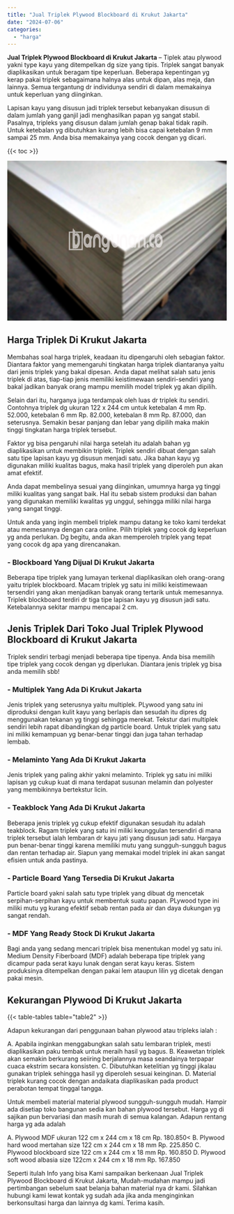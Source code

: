 ```yaml
---
title: "Jual Triplek Plywood Blockboard di Krukut Jakarta"
date: "2024-07-06"
categories: 
  - "harga"
---
```


**Jual Triplek Plywood Blockboard di Krukut Jakarta** – Tiplek atau plywood yakni type kayu yang ditempelkan dg size yang tipis. Triplek sangat banyak diaplikasikan untuk beragam tipe keperluan. Beberapa kepentingan yg kerap pakai triplek sebagaimana halnya alas untuk dipan, alas meja, dan lainnya. Semua tergantung dr individunya sendiri di dalam memakainya untuk keperluan yang diinginkan.

Lapisan kayu yang disusun jadi triplek tersebut kebanyakan disusun di dalam jumlah yang ganjil jadi menghasilkan papan yg sangat stabil. Pasalnya, tripleks yang disusun dalam jumlah genap bakal tidak rapih. Untuk ketebalan yg dibutuhkan kurang lebih bisa capai ketebalan 9 mm sampai 25 mm. Anda bisa memakainya yang cocok dengan yg dicari.

{{< toc >}}

![Jual Triplek Plywood Blockboard di Krukut Jakarta](/images/jual-triplek-murah-01.png)

## Harga Triplek Di Krukut Jakarta

Membahas soal harga triplek, keadaan itu dipengaruhi oleh sebagian faktor. Diantara faktor yang memengaruhi tingkatan harga triplek diantaranya yaitu dari jenis triplek yang bakal dipesan. Anda dapat melihat salah satu jenis triplek di atas, tiap-tiap jenis memiliki keistimewaan sendiri-sendiri yang bakal jadikan banyak orang mampu memilih model triplek yg akan dipilih.

Selain dari itu, harganya juga terdampak oleh luas dr triplek itu sendiri. Contohnya triplek dg ukuran 122 x 244 cm untuk ketebalan 4 mm Rp. 52.000, ketebalan 6 mm Rp. 82.000, ketebalan 8 mm Rp. 87.000, dan seterusnya. Semakin besar panjang dan lebar yang dipilih maka makin tinggi tingkatan harga triplek tersebut.

Faktor yg bisa pengaruhi nilai harga setelah itu adalah bahan yg diaplikasikan untuk membikin triplek. Triplek sendiri dibuat dengan salah satu tipe lapisan kayu yg disusun menjadi satu. Jika bahan kayu yg digunakan miliki kualitas bagus, maka hasil triplek yang diperoleh pun akan amat efektif.

Anda dapat membelinya sesuai yang diinginkan, umumnya harga yg tinggi miliki kualitas yang sangat baik. Hal itu sebab sistem produksi dan bahan yang digunakan memiliki kwalitas yg unggul, sehingga miliki nilai harga yang sangat tinggi.

Untuk anda yang ingin membeli triplek mampu datang ke toko kami terdekat atau memesannya dengan cara online. Pilih triplek yang cocok dg keperluan yg anda perlukan. Dg begitu, anda akan memperoleh triplek yang tepat yang cocok dg apa yang direncanakan.

### \- Blockboard Yang Dijual Di Krukut Jakarta

Beberapa tipe triplek yang lumayan terkenal diaplikasikan oleh orang-orang yaitu triplek blockboard. Macam triplek yg satu ini miliki keistimewaan tersendiri yang akan menjadikan banyak orang tertarik untuk memesannya. Triplek blockboard terdiri dr tiga tipe lapisan kayu yg disusun jadi satu. Ketebalannya sekitar mampu mencapai 2 cm.

## Jenis Triplek Dari Toko Jual Triplek Plywood Blockboard di Krukut Jakarta

Triplek sendiri terbagi menjadi beberapa tipe tipenya. Anda bisa memilih tipe triplek yang cocok dengan yg diperlukan. Diantara jenis triplek yg bisa anda memilih sbb!

### \- Multiplek Yang Ada Di Krukut Jakarta

Jenis triplek yang seterusnya yaitu multiplek. PLywood yang satu ini diproduksi dengan kulit kayu yang berlapis dan sesudah itu dipres dg menggunakan tekanan yg tinggi sehingga merekat. Tekstur dari multiplek sendiri lebih rapat dibandingkan dg particle board. Untuk triplek yang satu ini miliki kemampuan yg benar-benar tinggi dan juga tahan terhadap lembab.

### \- Melaminto Yang Ada Di Krukut Jakarta

Jenis triplek yang paling akhir yakni melaminto. Triplek yg satu ini miliki lapisan yg cukup kuat di mana terdapat susunan melamin dan polyester yang membikinnya bertekstur licin.

### \- Teakblock Yang Ada Di Krukut Jakarta

Beberapa jenis triplek yg cukup efektif digunakan sesudah itu adalah teakblock. Ragam triplek yang satu ini miliki keunggulan tersendiri di mana triplek tersebut ialah lembaran dr kayu jati yang disusun jadi satu. Hargaya pun benar-benar tinggi karena memiliki mutu yang sungguh-sungguh bagus dan rentan terhadap air. Siapun yang memakai model triplek ini akan sangat efisien untuk anda pastinya.

### \- Particle Board Yang Tersedia Di Krukut Jakarta

Particle board yakni salah satu type triplek yang dibuat dg mencetak serpihan-serpihan kayu untuk membentuk suatu papan. PLywood type ini miliki mutu yg kurang efektif sebab rentan pada air dan daya dukungan yg sangat rendah.

### \- MDF Yang Ready Stock Di Krukut Jakarta

Bagi anda yang sedang mencari triplek bisa menentukan model yg satu ini. Medium Density Fiberboard (MDF) adalah beberapa tipe triplek yang dicampur pada serat kayu lunak dengan serat kayu keras. Sistem produksinya ditempelkan dengan pakai lem ataupun lilin yg dicetak dengan pakai mesin.

## Kekurangan Plywood Di Krukut Jakarta

{{< table-tables table="table2" >}}

Adapun kekurangan dari penggunaan bahan plywood atau tripleks ialah :

A. Apabila inginkan menggabungkan salah satu lembaran triplek, mesti diaplikasikan paku tembak untuk meraih hasil yg bagus. B. Keawetan triplek akan semakin berkurang seiiring berjalannya masa seandainya terpapar cuaca ekstrim secara konsisten. C. Dibutuhkan ketelitian yg tinggi jikalau gunakan triplek sehingga hasil yg diperoleh sesuai keinginan. D. Material triplek kurang cocok dengan andaikata diaplikasikan pada product perabotan tempat tinggal tangga.

Untuk membeli material material plywood sungguh-sungguh mudah. Hampir ada disetiap toko bangunan sedia kan bahan plywood tersebut. Harga yg di sajikan pun bervariasi dan masih murah di semua kalangan. Adapun rentang harga yg ada adalah

A. Plywood MDF ukuran 122 cm x 244 cm x 18 cm Rp. 180.850< B. Plywood hard wood mertahan size 122 cm x 244 cm x 18 mm Rp. 225.850 C. Plywood blockboard size 122 cm x 244 cm x 18 mm Rp. 160.850 D. Plywood soft wood albasia size 122cm x 244 cm x 18 mm Rp. 167.850

Seperti itulah Info yang bisa Kami sampaikan berkenaan Jual Triplek Plywood Blockboard di Krukut Jakarta, Mudah-mudahan mampu jadi pertimbangan sebelum saat belanja bahan material nya dr kami. Silahkan hubungi kami lewat kontak yg sudah ada jika anda menginginkan berkonsultasi harga dan lainnya dg kami. Terima kasih.
